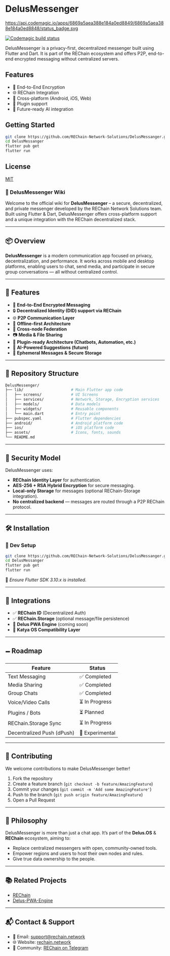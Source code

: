 # DelusMessenger

https://api.codemagic.io/apps/6869a5aea388e184a0ed8849/6869a5aea388e184a0ed8848/status_badge.svg

[![Codemagic build status](https://api.codemagic.io/apps/6869a5aea388e184a0ed8849/6869a5aea388e184a0ed8848/status_badge.svg)](https://codemagic.io/app/6869a5aea388e184a0ed8849/6869a5aea388e184a0ed8848/latest_build)

DelusMessenger is a privacy-first, decentralized messenger built using Flutter and Dart. It is part of the REChain ecosystem and offers P2P, end-to-end encrypted messaging without centralized servers.

## Features

- 🔐 End-to-End Encryption
- 🌐 REChain Integration
- 📱 Cross-platform (Android, iOS, Web)
- 🧩 Plugin support
- 🧠 Future-ready AI integration

## Getting Started

```bash
git clone https://github.com/REChain-Network-Solutions/DelusMessanger.git
cd DelusMessanger
flutter pub get
flutter run
```

## License

[MIT](LICENSE)

### 📖 DelusMessenger Wiki

Welcome to the official wiki for **DelusMessenger** – a secure, decentralized, and private messenger developed by the REChain Network Solutions team. Built using Flutter & Dart, DelusMessenger offers cross-platform support and a unique integration with the REChain decentralized stack.

---

## 📦 Overview

**DelusMessenger** is a modern communication app focused on privacy, decentralization, and performance. It works across mobile and desktop platforms, enabling users to chat, send media, and participate in secure group conversations — all without centralized control.

---

## 🚀 Features

- 💬 **End-to-End Encrypted Messaging**
- 🔒 **Decentralized Identity (DID) support via REChain**
- 🌐 **P2P Communication Layer**
- 📡 **Offline-first Architecture**
- 🔗 **Cross-node Federation**
- 📷 **Media & File Sharing**
- 🧹 **Plugin-ready Architecture (Chatbots, Automation, etc.)**
- 🧠 **AI-Powered Suggestions (future)**
- 👻 **Ephemeral Messages & Secure Storage**

---

## 📁 Repository Structure

```bash
DelusMessenger/
├── lib/                     # Main Flutter app code
│   ├── screens/             # UI Screens
│   ├── services/            # Network, Storage, Encryption services
│   ├── models/              # Data models
│   ├── widgets/             # Reusable components
│   └── main.dart            # Entry point
├── pubspec.yaml             # Flutter dependencies
├── android/                 # Android platform code
├── ios/                     # iOS platform code
├── assets/                  # Icons, fonts, sounds
└── README.md
```

---

## 🔐 Security Model

DelusMessenger uses:

- **REChain Identity Layer** for authentication.
- **AES-256 + RSA Hybrid Encryption** for secure messaging.
- **Local-only Storage** for messages (optional REChain-Storage integration).
- **No centralized backend** — messages are routed through a P2P REChain protocol.

---

## 🛠️ Installation

### 🧪 Dev Setup

```bash
git clone https://github.com/REChain-Network-Solutions/DelusMessanger.git
cd DelusMessanger
flutter pub get
flutter run
```

📌 *Ensure Flutter SDK 3.10.x is installed.*

---

## 🤩 Integrations

- ✅ **REChain ID** (Decentralized Auth)
- ✅ **REChain.Storage** (optional message/file persistence)
- 🧪 **Delus PWA Engine** (coming soon)
- 🧪 **Katya OS Compatibility Layer**

---

## 🗕️ Roadmap

| Feature                    | Status        |
|---------------------------|---------------|
| Text Messaging            | ✅ Completed   |
| Media Sharing             | ✅ Completed   |
| Group Chats               | ✅ Completed   |
| Voice/Video Calls         | ⏳ In Progress |
| Plugins / Bots            | ⏳ Planned     |
| REChain.Storage Sync      | ⏳ In Progress |
| Decentralized Push (dPush)| 🧪 Experimental|

---

## 🤝 Contributing

We welcome contributions to make DelusMessenger better!

1. Fork the repository
2. Create a feature branch (`git checkout -b feature/AmazingFeature`)
3. Commit your changes (`git commit -m 'Add some AmazingFeature'`)
4. Push to the branch (`git push origin feature/AmazingFeature`)
5. Open a Pull Request

---

## 🧠 Philosophy

DelusMessenger is more than just a chat app. It’s part of the **Delus.OS** & **REChain** ecosystem, aiming to:

- Replace centralized messengers with open, community-owned tools.
- Empower regions and users to host their own nodes and rules.
- Give true data ownership to the people.

---

## 📚 Related Projects

- [REChain](https://github.com/REChain-Network-Solutions)
- [Delus-PWA-Engine](https://github.com/REChain-Network-Solutions/Delus-PWA-Engine)

---

## 📬 Contact & Support

- 💌 Email: support@rechain.network
- 🌐 Website: [rechain.network](https://rechain.network)
- 🥝 Community: [REChain on Telegram](https://t.me/rechainchat)
